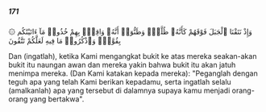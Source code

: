 ##### 171

<span class="ayah">۞ وَإِذْ نَتَقْنَا ٱلْجَبَلَ فَوْقَهُمْ كَأَنَّهُۥ ظُلَّةٌۭ وَظَنُّوٓا۟ أَنَّهُۥ وَاقِعٌۢ بِهِمْ خُذُوا۟ مَآ ءَاتَيْنَٰكُم بِقُوَّةٍۢ وَٱذْكُرُوا۟ مَا فِيهِ لَعَلَّكُمْ تَتَّقُونَ</span>

<span class="ayah_translation">Dan (ingatlah), ketika Kami mengangkat bukit ke atas mereka seakan-akan bukit itu naungan awan dan mereka yakin bahwa bukit itu akan jatuh menimpa mereka. (Dan Kami katakan kepada mereka): "Peganglah dengan teguh apa yang telah Kami berikan kepadamu, serta ingatlah selalu (amalkanlah) apa yang tersebut di dalamnya supaya kamu menjadi orang-orang yang bertakwa".</span>
